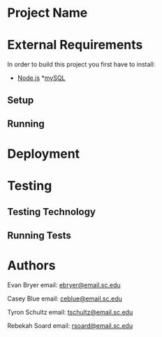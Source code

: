 # Project Name

# External Requirements

In order to build this project you first have to install:

* [Node.js](https://nodejs.org/en/)
*[mySQL](https://www.mysql.com/)

## Setup

## Running

# Deployment

# Testing

## Testing Technology

## Running Tests

# Authors

Evan Bryer email: ebryer@email.sc.edu

Casey Blue email: ceblue@email.sc.edu

Tyron Schultz email: tschultz@email.sc.edu

Rebekah Soard email: rsoard@email.sc.edu

